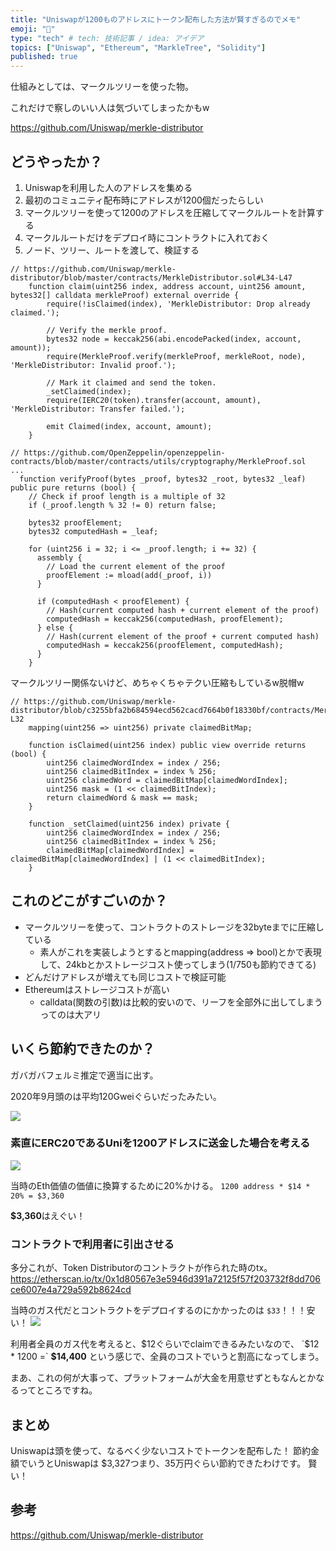 ```yaml
---
title: "Uniswapが1200ものアドレスにトークン配布した方法が賢すぎるのでメモ"
emoji: "🦄"
type: "tech" # tech: 技術記事 / idea: アイデア
topics: ["Uniswap", "Ethereum", "MarkleTree", "Solidity"]
published: true
---
```


仕組みとしては、マークルツリーを使った物。

これだけで察しのいい人は気づいてしまったかもw

https://github.com/Uniswap/merkle-distributor

## どうやったか？
1. Uniswapを利用した人のアドレスを集める
2. 最初のコミュニティ配布時にアドレスが1200個だったらしい
2. マークルツリーを使って1200のアドレスを圧縮してマークルルートを計算する
3. マークルルートだけをデプロイ時にコントラクトに入れておく
4. ノード、ツリー、ルートを渡して、検証する
```sol
// https://github.com/Uniswap/merkle-distributor/blob/master/contracts/MerkleDistributor.sol#L34-L47
    function claim(uint256 index, address account, uint256 amount, bytes32[] calldata merkleProof) external override {
        require(!isClaimed(index), 'MerkleDistributor: Drop already claimed.');

        // Verify the merkle proof.
        bytes32 node = keccak256(abi.encodePacked(index, account, amount));
        require(MerkleProof.verify(merkleProof, merkleRoot, node), 'MerkleDistributor: Invalid proof.');

        // Mark it claimed and send the token.
        _setClaimed(index);
        require(IERC20(token).transfer(account, amount), 'MerkleDistributor: Transfer failed.');

        emit Claimed(index, account, amount);
    }

// https://github.com/OpenZeppelin/openzeppelin-contracts/blob/master/contracts/utils/cryptography/MerkleProof.sol
...
  function verifyProof(bytes _proof, bytes32 _root, bytes32 _leaf) public pure returns (bool) {
    // Check if proof length is a multiple of 32
    if (_proof.length % 32 != 0) return false;

    bytes32 proofElement;
    bytes32 computedHash = _leaf;

    for (uint256 i = 32; i <= _proof.length; i += 32) {
      assembly {
        // Load the current element of the proof
        proofElement := mload(add(_proof, i))
      }

      if (computedHash < proofElement) {
        // Hash(current computed hash + current element of the proof)
        computedHash = keccak256(computedHash, proofElement);
      } else {
        // Hash(current element of the proof + current computed hash)
        computedHash = keccak256(proofElement, computedHash);
      }
    }
```
マークルツリー関係ないけど、めちゃくちゃテクい圧縮もしているw脱帽w

```sol
// https://github.com/Uniswap/merkle-distributor/blob/c3255bfa2b684594ecd562cacd7664b0f18330bf/contracts/MerkleDistributor.sol#L12-L32
    mapping(uint256 => uint256) private claimedBitMap;

    function isClaimed(uint256 index) public view override returns (bool) {
        uint256 claimedWordIndex = index / 256;
        uint256 claimedBitIndex = index % 256;
        uint256 claimedWord = claimedBitMap[claimedWordIndex];
        uint256 mask = (1 << claimedBitIndex);
        return claimedWord & mask == mask;
    }

    function _setClaimed(uint256 index) private {
        uint256 claimedWordIndex = index / 256;
        uint256 claimedBitIndex = index % 256;
        claimedBitMap[claimedWordIndex] = claimedBitMap[claimedWordIndex] | (1 << claimedBitIndex);
    }
```

## これのどこがすごいのか？
- マークルツリーを使って、コントラクトのストレージを32byteまでに圧縮している
    - 素人がこれを実装しようとするとmapping(address => bool)とかで表現して、24kbとかストレージコスト使ってしまう(1/750も節約できてる)
- どんだけアドレスが増えても同じコストで検証可能
- Ethereumはストレージコストが高い
    - calldata(関数の引数)は比較的安いので、リーフを全部外に出してしまうってのは大アリ

## いくら節約できたのか？
ガバガバフェルミ推定で適当に出す。

2020年9月頭のは平均120Gweiぐらいだったみたい。

![](https://storage.googleapis.com/zenn-user-upload/6io64t24fuc4eqk0f8zry865ly0f)

### 素直にERC20であるUniを1200アドレスに送金した場合を考える
![](https://storage.googleapis.com/zenn-user-upload/2wiwh1whvloijzzkgin8c9czqub5)

当時のEth価値の価値に換算するために20%かける。
`1200 address * $14 * 20% = $3,360`

**$3,360**はえぐい！

### コントラクトで利用者に引出させる
多分これが、Token Distributorのコントラクトが作られた時のtx。
https://etherscan.io/tx/0x1d80567e3e5946d391a72125f57f203732f8dd706ce6007e4a729a592b8624cd

当時のガス代だとコントラクトをデプロイするのにかかったのは `$33`！！！安い！
![](https://storage.googleapis.com/zenn-user-upload/x9mzwpgmrhr95rr9xeg6nrftm5pk)

利用者全員のガス代を考えると、$12ぐらいでclaimできるみたいなので、
`$12 * 1200 =` **$14,400**
という感じで、全員のコストでいうと割高になってしまう。

まあ、これの何が大事って、プラットフォームが大金を用意せずともなんとかなるってところですね。

## まとめ
Uniswapは頭を使って、なるべく少ないコストでトークンを配布した！
節約金額でいうとUniswapは $3,327つまり、35万円ぐらい節約できたわけです。
賢い！

## 参考
https://github.com/Uniswap/merkle-distributor
